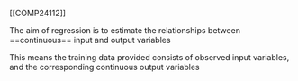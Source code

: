 [[COMP24112]]

The aim of regression is to estimate the relationships between ==continuous== input and output variables

This means the training data provided consists of observed input variables, and the corresponding continuous output variables